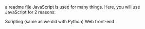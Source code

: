 a readme file JavaScript is used for many things. Here, you will use JavaScript for 2 reasons:

Scripting (same as we did with Python)
Web front-end
